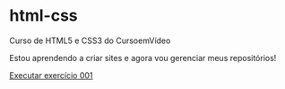 # html-css
 Curso de HTML5 e CSS3 do CursoemVídeo

Estou aprendendo a criar sites e agora vou gerenciar meus repositórios!

<a href="https://kadu1818.github.io/html-css/exercicios/001/index.html"> Executar exercício 001</a>